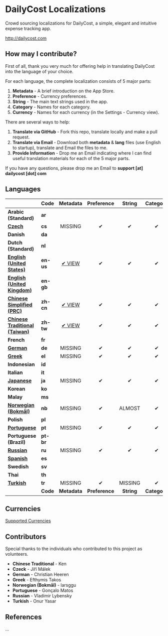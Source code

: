DailyCost Localizations
=======================

Crowd sourcing localizations for DailyCost, a simple, elegant and intuitive expense tracking app.

http://dailycost.com


## How may I contribute?

First of all, thank you very much for offering help in translating DailyCost into the language of your choice.

For each language, the complete localization consists of 5 major parts:

1. **Metadata** - A brief introduction on the App Store.
2. **Preference** - Currency preferences.
3. **String** - The main text strings used in the app.
4. **Category** - Names for each category.
5. **Currency** - Names for each currency (in the Settings - Currency view).

There are several ways to help:

1. **Translate via GitHub** - Fork this repo, translate locally and make a pull request.
2. **Translate via Email** - Download both **metadata** & **lang** files (use English to startup), translate and Email the files to me.
3. **Provide Information** - Drop me an Email indicating where I can find useful translation materials for each of the 5 major parts.

If you have any questions, please drop me an Email to **support [at] dailycost [dot] com**


## Languages
|                                                   | Code      | Metadata                           | Preference     | String     | Category     | Currency     | Since        |
|:--------------------------------------------------|:----------|:----------------------------------:|:--------------:|:----------:|:------------:|:------------:|:-------------|
| **Arabic (Standard)**                             | **ar**    |                                    |                |            |              |              |              |
| [**Czech**](lang.cs.js)                           | **cs**    | MISSING                            | &#10004;       | &#10004;   | &#10004;     | &#10004;     | **v1.NEXT**  |
| **Danish**                                        | **da**    |                                    |                |            |              |              |              |
| **Dutch (Standard)**                              | **nl**    |                                    |                |            |              |              |              |
| [**English (United States)**](lang.en-us.js)      | **en-us** | [&#10004; VIEW](metadata.en-us.md) | &#10004;       | &#10004;   | &#10004;     | &#10004;     | v1.0         |
| [**English (United Kingdom)**](lang.en.gb.js)     | **en-gb** |                                    |                |            |              |              |              |
| [**Chinese Simplified (PRC)**](lang.zh-cn.js)     | **zh-cn** | [&#10004; VIEW](metadata.zh-cn.md) | &#10004;       | &#10004;   | &#10004;     | ALMOST       | v1.1.0       |
| [**Chinese Traditional (Taiwan)**](lang.zh-tw.js) | **zh-tw** | [&#10004; VIEW](metadata.zh-tw.md) | &#10004;       | &#10004;   | &#10004;     | ALMOST       | v1.4.0       |
| **French**                                        | **fr**    |                                    |                |            |              |              |              |
| [**German**](lang.de.js)                          | **de**    | MISSING                            | &#10004;       | &#10004;   | &#10004;     | MISSING      | v1.5.4       |
| [**Greek**](lang.el.js)                           | **el**    | MISSING                            | &#10004;       | &#10004;   | &#10004;     | &#10004;     | v1.5.4       |
| **Indonesian**                                    | **id**    |                                    |                |            |              |              |              |
| **Italian**                                       | **it**    |                                    |                |            |              |              |              |
| [**Japanese**](lang.ja.js)                        | **ja**    | MISSING                            | &#10004;       | &#10004;   | &#10004;     | ALMOST       | v1.4.0       |
| **Korean**                                        | **ko**    |                                    |                |            |              |              |              |
| **Malay**                                         | **ms**    |                                    |                |            |              |              |              |
| [**Norwegian (Bokmål)**](lang.nb.js)              | **nb**    | MISSING                            | &#10004;       | ALMOST     | &#10004;     | MISSING      | **v1.NEXT**  |
| **Polish**                                        | **pl**    |                                    |                |            |              |              |              |
| [**Portuguese**](lang.pt.js)                      | **pt**    | MISSING                            | &#10004;       | &#10004;   | &#10004;     | &#10004;     | **v1.NEXT**  |
| **Portuguese (Brazil)**                           | **pt-br** |                                    |                |            |              |              |              |
| [**Russian**](lang.ru.js)                         | **ru**    | MISSING                            | &#10004;       | &#10004;   | &#10004;     | ALMOST       | v1.5.4       |
| [**Spanish**](lang.es.js)                         | **es**    |                                    |                |            |              |              |              |
| **Swedish**                                       | **sv**    |                                    |                |            |              |              |              |
| **Thai**                                          | **th**    |                                    |                |            |              |              |              |
| [**Turkish**](lang.tr.js)                         | **tr**    | MISSING                            | &#10004;       | MISSING    | &#10004;     | MISSING      |              |
|                                                   | **Code**  | **Metadata**                       | **Preference** | **String** | **Category** | **Currency** | **Since**    |


## Currencies
[Supported Currencies](CURRENCY.md)


## Contributors

Special thanks to the individuals who contributed to this project as volunteers.

* **Chinese Traditional** - Ken
* **Czeck** - Jiří Málek
* **German** - Christian Heeren
* **Greek** - Efthymis Takos
* **Norwegian (Bokmål)** - larsggu
* **Portuguese** - Gonçalo Matos
* **Russian** - Vladimir Lybensky
* **Turkish** - Onur Yasar


## References
...
